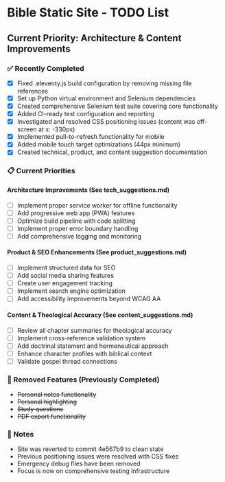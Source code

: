 # Bible Static Site - TODO List

## Current Priority: Architecture & Content Improvements

### ✅ Recently Completed
- [x] Fixed .eleventy.js build configuration by removing missing file references
- [x] Set up Python virtual environment and Selenium dependencies
- [x] Created comprehensive Selenium test suite covering core functionality
- [x] Added CI-ready test configuration and reporting
- [x] Investigated and resolved CSS positioning issues (content was off-screen at x: -330px)
- [x] Implemented pull-to-refresh functionality for mobile
- [x] Added mobile touch target optimizations (44px minimum)
- [x] Created technical, product, and content suggestion documentation

### 📋 Current Priorities

#### Architecture Improvements (See tech_suggestions.md)
- [ ] Implement proper service worker for offline functionality
- [ ] Add progressive web app (PWA) features
- [ ] Optimize build pipeline with code splitting
- [ ] Implement proper error boundary handling
- [ ] Add comprehensive logging and monitoring

#### Product & SEO Enhancements (See product_suggestions.md)  
- [ ] Implement structured data for SEO
- [ ] Add social media sharing features
- [ ] Create user engagement tracking
- [ ] Implement search engine optimization
- [ ] Add accessibility improvements beyond WCAG AA

#### Content & Theological Accuracy (See content_suggestions.md)
- [ ] Review all chapter summaries for theological accuracy
- [ ] Implement cross-reference validation system
- [ ] Add doctrinal statement and hermeneutical approach
- [ ] Enhance character profiles with biblical context
- [ ] Validate gospel thread connections

### 🚫 Removed Features (Previously Completed)
- ~~Personal notes functionality~~
- ~~Personal highlighting~~  
- ~~Study questions~~
- ~~PDF export functionality~~

### 📝 Notes
- Site was reverted to commit 4e567b9 to clean state
- Previous positioning issues were resolved with CSS fixes
- Emergency debug files have been removed
- Focus is now on comprehensive testing infrastructure
